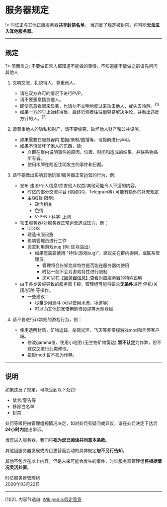 # 服务器规定

!> 时忆正与其他正版服务器[**共享封禁名单**](/zh-CN/dev/api.md)。
当违反了规定被封禁，将可能**无法进入其他服务器**。

------
## 规定

?> 简而言之: 不要做正常人都知道不能做的事情，不知道能不能做之前请先问问其他人

1. 文明交流，礼貌待人，尊重他人。
    - 请在双方许可的情况下进行PVP。
    - 请不要恶意揣测他人。
    - 即使恶意看起来显著，也请勿不文明地反过来攻击他人，或失去冷静。<sup>[1]</sup>
    - 如果一方的举止始终得当，最终旁观者往往很容易解决争论，并看出违反方针的人。<sup>[2]</sup> 

2. 请尊重他人的隐私和财产，请不要偷窃、破坏他人财产和公共设施。
    - 如果需要在服务器内 拍摄/录制/直播等，请提前进行声明。
    - 如果不慎破坏了他人的东西，请:
        - 立即在群内说明事件的原因、位置、时间和造成的结果，并联系物品所有者。
        - 使用木牌在附近注明发生的事件和日期。

3. 请不要做出影响其他玩家/服务器正常运营的行为，例:
    - 发布 违法/个人信息/损害他人权益/其他可能令人不适的内容。
        - 时忆的部分交流平台 (例如QQ、Telegram等) 可能有额外的补充规定
        - 主QQ群 限制:
            - 政治相关
            - 色情
            - V-P-N / 科学-上网
    - 攻击服务器/对服务器正常运营造成压力，例：
      - DDOS
      - 建造卡服设施
      - 影响管理员进行工作
      - 恶意利用游戏bug (例: 区块溢出)
        - 如果您需要使用 "特性(游戏bug)"，建议先在群内询问，或联系管理员。
            - 管理将会告知您此特性是否能在服务器内使用
            - 时忆一般不会对游戏特性进行限制
            - 您可以在[【服务器信息】](/zh-CN/guide/serverInfo.md)查看对应服务器的特殊说明
    - 由于各类设施导致的服务器卡顿，管理组可能将要求**无条件**进行 停机/关闭/拆除 等操作。
        - 一些建议：
            - 尽量少用漏斗 (可以使用水流、冰道等)
            - 可以向其他玩家借用刷怪设施等大型器械

4. 请不要进行非常规的游戏行为，例：
    - 使用透明材质，矿物追踪，杀戮光环、飞天等非常规游戏mod和作弊客户端。
      - 修改gamma值、使用小地图 (无生物矿物雷达) **暂不认定**为作弊，但不建议您进行此类修改。
      - 投影mod 暂不视为作弊。

-------

## 说明

如果违反了规定，可能受到以下处罚: 
- 禁言/警告等
- 移除白名单
- 封禁

处罚等级将由管理组视情况决定，如对处罚有疑问或异议，请在处罚决定下达后**24小时内**提出申诉。

当您进入服务器，我们将**视为您已阅读并同意本条款**。

其他因服务器发展或周目更替而变动的具体规定**恕不另行告知**。

其他不包含在以上内容，但是未来可能会发生的事件，时忆服务器管理组**将根据情况灵活处置**。

时忆服务器管理组  
2020年03月22日  

-----
[1][2]. 内容节选自: [Wikipedia:假定善意](https://zh.wikipedia.org/wiki/Wikipedia:%E5%81%87%E5%AE%9A%E5%96%84%E6%84%8F)
